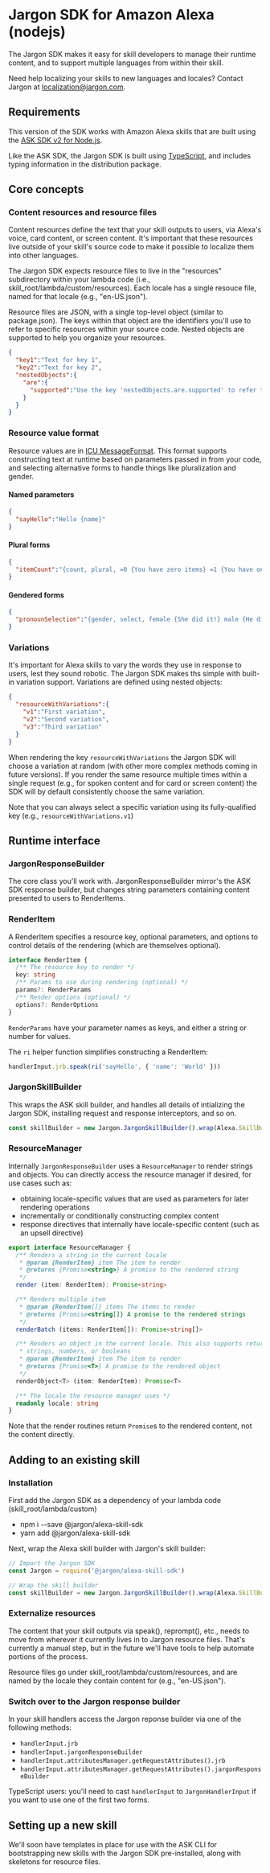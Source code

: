 # Jargon SDK for Amazon Alexa (nodejs)

The Jargon SDK makes it easy for skill developers to manage their runtime content, and to support
multiple languages from within their skill.

Need help localizing your skills to new languages and locales? Contact Jargon at localization@jargon.com.

## Requirements

This version of the SDK works with Amazon Alexa skills that are built using the [ASK SDK v2 for Node.js](https://github.com/alexa/alexa-skills-kit-sdk-for-nodejs/tree/2.0.x/ask-sdk).

Like the ASK SDK, the Jargon SDK is built using [TypeScript](https://www.typescriptlang.org/index.html),
and includes typing information in the distribution package.

## Core concepts

### Content resources and resource files
Content resources define the text that your skill outputs to users, via Alexa's voice, card content,
or screen content. It's important that these resources live outside of your skill's source code to
make it possible to localize them into other languages.

The Jargon SDK expects resource files to live in the "resources" subdirectory within your lambda
code (i.e., skill_root/lambda/custom/resources). Each locale has a single resouce file, named for
that locale (e.g., "en-US.json").

Resource files are JSON, with a single top-level object (similar to package.json). The keys within that
object are the identifiers you'll use to refer to specific resources within your source code. Nested objects
are supported to help you organize your resources.
```json
{
  "key1":"Text for key 1",
  "key2":"Text for key 2",
  "nestedObjects":{
    "are":{
      "supported":"Use the key 'nestedObjects.are.supported' to refer to this resource"
    }
  }
}
```

### Resource value format
Resource values are in [ICU MessageFormat](http://userguide.icu-project.org/formatparse/messages). This
format supports constructing text at runtime based on parameters passed in from your code, and selecting
alternative forms to handle things like pluralization and gender.

#### Named parameters
```json
{
  "sayHello":"Hello {name}"
}
```
#### Plural forms
```json
{
  "itemCount":"{count, plural, =0 {You have zero items} =1 {You have one item} other {You have # items}}"
}
```

#### Gendered forms
```json
{
  "pronounSelection":"{gender, select, female {She did it!} male {He did it!} other {It did it!}"
}
```

### Variations
It's important for Alexa skills to vary the words they use in response to users, lest they sound robotic. The Jargon SDK
makes ths simple with built-in variation support. Variations are defined using nested objects:
```json
{
  "resourceWithVariations":{
    "v1":"First variation",
    "v2":"Second variation",
    "v3":"Third variation"
  }
}
```

When rendering the key `resourceWithVariations` the Jargon SDK will choose a variation at random (with other more complex
methods coming in future versions). If you render the same resource multiple times within a single request (e.g., for spoken
content and for card or screen content) the SDK will by default consistently choose the same variation.

Note that you can always select a specific variation using its fully-qualified key (e.g., `resourceWithVariations.v1`)

## Runtime interface

### JargonResponseBuilder
The core class you'll work with. JargonResponseBuilder mirror's the ASK SDK response builder, but changes string
parameters containing content presented to users to RenderItems.

### RenderItem
A RenderItem specifies a resource key, optional parameters, and options to control details of the rendering (which
are themselves optional).
```typescript
interface RenderItem {
  /** The resource key to render */
  key: string
  /** Params to use during rendering (optional) */
  params?: RenderParams
  /** Render options (optional) */
  options?: RenderOptions
}
```

`RenderParams` have your parameter names as keys, and either a string or number for values.

The `ri` helper function simplifies constructing a RenderItem:
```javascript
handlerInput.jrb.speak(ri('sayHello', { 'name': 'World' }))
```

### JargonSkillBuilder
This wraps the ASK skill builder, and handles all details of intializing the Jargon SDK,
installing request and response interceptors, and so on.
```javascript
const skillBuilder = new Jargon.JargonSkillBuilder().wrap(Alexa.SkillBuilders.custom())
```

### ResourceManager
Internally `JargonResponseBuilder` uses a `ResourceManager` to render strings and objects. You
can directly access the resource manager if desired, for use cases such as:
* obtaining locale-specific values that are used as parameters for later rendering operations
* incrementally or conditionally constructing complex content
* response directives that internally have locale-specific content (such as an upsell directive)

```typescript
export interface ResourceManager {
  /** Renders a string in the current locale
   * @param {RenderItem} item The item to render
   * @returns {Promise<string>} A promise to the rendered string
   */
  render (item: RenderItem): Promise<string>

  /** Renders multiple item
   * @param {RenderItem[]} items The items to render
   * @returns {Promise<string[]} A promise to the rendered strings
   */
  renderBatch (items: RenderItem[]): Promise<string[]>

  /** Renders an object in the current locale. This also supports returning
   * strings, numbers, or booleans
   * @param {RenderItem} item The item to render
   * @returns {Promise<T>} A promise to the rendered object
   */
  renderObject<T> (item: RenderItem): Promise<T>

  /** The locale the resource manager uses */
  readonly locale: string
}
```

Note that the render routines return `Promise`s to the rendered content, not the content directly.

## Adding to an existing skill

### Installation
First add the Jargon SDK as a dependency of your lambda code (skill_root/lambda/custom)
  * npm i --save @jargon/alexa-skill-sdk
  * yarn add @jargon/alexa-skill-sdk

Next, wrap the Alexa skill builder with Jargon's skill builder:
```javascript
// Import the Jargon SDK
const Jargon = require('@jargon/alexa-skill-sdk')

// Wrap the skill builder
const skillBuilder = new Jargon.JargonSkillBuilder().wrap(Alexa.SkillBuilders.custom())
```

### Externalize resources
The content that your skill outputs via speak(), reprompt(), etc., needs to move from wherever
it currently lives in to Jargon resource files. That's currently a manual step, but in the future
we'll have tools to help automate portions of the process.

Resource files go under skill_root/lambda/custom/resources, and are named by the locale they contain
content for (e.g., "en-US.json").

### Switch over to the Jargon response builder
In your skill handlers access the Jargon reponse builder via one of the following methods:
* `handlerInput.jrb`
* `handlerInput.jargonResponseBuilder`
* `handlerInput.attributesManager.getRequestAttributes().jrb`
* `handlerInput.attributesManager.getRequestAttributes().jargonResponseBuilder`

TypeScript users: you'll need to cast `handlerInput` to `JargonHandlerInput` if you want to use one of
the first two forms.


## Setting up a new skill

We'll soon have templates in place for use with the ASK CLI for bootstrapping new skills with
the Jargon SDK pre-installed, along with skeletons for resource files.